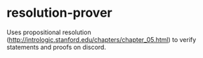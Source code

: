 # resolution-prover

Uses propositional resolution (http://intrologic.stanford.edu/chapters/chapter_05.html) to verify statements and proofs on discord.
